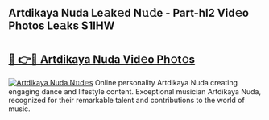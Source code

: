 ## Artdikaya Nuda Le𝚊k𝚎d N𝚞𝚍e - Part-hl2 Vid𝚎o Photos Le𝚊ks S1lHW

# <h2><a href="http://fbf0at.evod.top/?m=Artdikaya+Nuda">🔗 👉🔴 Artdikaya Nuda Vid𝚎o Ph𝚘t𝚘s</a></h2>

[![Artdikaya Nuda N𝚞d𝚎s](https://i.imgur.com/8V9OHl7.gif)](http://fbf0at.evod.top/?m=Artdikaya+Nuda)
Online personality Artdikaya Nuda creating engaging dance and lifestyle content. Exceptional musician Artdikaya Nuda, recognized for their remarkable talent and contributions to the world of music. 
